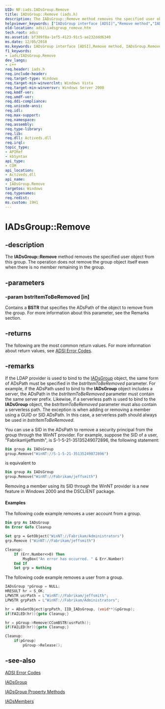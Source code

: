```yaml
---
UID: NF:iads.IADsGroup.Remove
title: IADsGroup::Remove (iads.h)
description: The IADsGroup::Remove method removes the specified user object from this group. The operation does not remove the group object itself even when there is no member remaining in the group.helpviewer_keywords: ["IADsGroup interface [ADSI]","Remove method","IADsGroup.Remove","IADsGroup::Remove","Remove","Remove method [ADSI]","Remove method [ADSI]","IADsGroup interface","_ds_iadsgroup_remove","adsi.iadsgroup__remove","adsi.iadsgroup_remove","iads/IADsGroup::Remove"]
old-location: adsi\iadsgroup_remove.htm
tech.root: adsi
ms.assetid: bf309f0a-1ef5-4123-91c5-ae232ddd6340
ms.date: 12/05/2018
ms.keywords: IADsGroup interface [ADSI],Remove method, IADsGroup.Remove, IADsGroup::Remove, Remove, Remove method [ADSI], Remove method [ADSI],IADsGroup interface, _ds_iadsgroup_remove, adsi.iadsgroup__remove, adsi.iadsgroup_remove, iads/IADsGroup::Remove
f1_keywords:
- iads/IADsGroup.Remove
dev_langs:
- c++
req.header: iads.h
req.include-header: 
req.target-type: Windows
req.target-min-winverclnt: Windows Vista
req.target-min-winversvr: Windows Server 2008
req.kmdf-ver: 
req.umdf-ver: 
req.ddi-compliance: 
req.unicode-ansi: 
req.idl: 
req.max-support: 
req.namespace: 
req.assembly: 
req.type-library: 
req.lib: 
req.dll: Activeds.dll
req.irql: 
topic_type:
- APIRef
- kbSyntax
api_type:
- COM
api_location:
- Activeds.dll
api_name:
- IADsGroup.Remove
targetos: Windows
req.typenames: 
req.redist: 
ms.custom: 19H1
---
```


# IADsGroup::Remove


## -description


The <b>IADsGroup::Remove</b> method removes the specified user object from this group. The operation does not remove the group object itself even when there is no member remaining in the group.


## -parameters




### -param bstrItemToBeRemoved [in]

Contains a <b>BSTR</b> that specifies the ADsPath of the object to remove from the group. For more information about this parameter, see the Remarks section.


## -returns



The following are the most common return values. For more information about return values, see <a href="https://docs.microsoft.com/windows/desktop/ADSI/adsi-error-codes">ADSI Error Codes</a>.




## -remarks



If the LDAP provider is used to bind to the <a href="https://docs.microsoft.com/windows/desktop/api/iads/nn-iads-iadsgroup">IADsGroup</a> object, the same form of ADsPath must be specified in the <i>bstrItemToBeRemoved</i> parameter. For example, if the ADsPath used to bind to the <b>IADsGroup</b> object includes a server, the ADsPath in the <i>bstrItemToBeRemoved</i> parameter must contain the same server prefix. Likewise, if a serverless path is used to bind to the <b>IADsGroup</b> object, the <i>bstrItemToBeRemoved</i> parameter must also contain a serverless path. The exception is when adding or removing a member using a GUID or SID ADsPath. In this case, a serverless path should always be used in <i>bstrItemToBeRemoved</i>.

You can use a SID in the ADsPath to remove a security principal from the group through the WinNT provider. For example, suppose the SID of a user, "Fabrikam\jeffsmith", is S-1-5-21-35135249072896, the following statement:


```vb
Dim group As IADsGroup
group.Remove("WinNT://S-1-5-21-35135249072896")
```


is equivalent to


```vb
Dim group As IADsGroup
group.Remove("WinNT://Fabrikam/jeffsmith")
```


Removing a member using its SID through the WinNT provider is a new feature in Windows 2000 and the DSCLIENT package.


#### Examples

The following code example removes a user account from a group.


```vb
Dim grp As IADsGroup
On Error GoTo Cleanup

Set grp = GetObject("WinNT://Fabrikam/Administrators")
grp.Remove ("WinNT://Fabrikam/jeffsmith")

Cleanup:
    If (Err.Number<>0) Then
        MsgBox("An error has occurred. " & Err.Number)
    End If
    Set grp = Nothing
```


The following code example removes a user from a group.


```cpp
IADsGroup *pGroup = NULL;
HRESULT hr = S_OK;
LPWSTR usrPath = L"WinNT://Fabrikam/jeffsmith";
LPWSTR grpPath = L"WinNT://Fabrikam/Administrators";

hr = ADsGetObject(grpPath, IID_IADsGroup, (void**)&pGroup);
if(FAILED(hr)){goto Cleanup;}

hr = pGroup->Remove(CComBSTR(usrPath));
if(FAILED(hr)){goto Cleanup;}

Cleanup:
    if(pGroup)
        pGroup->Release();
```





## -see-also




<a href="https://docs.microsoft.com/windows/desktop/ADSI/adsi-error-codes">ADSI Error Codes</a>



<a href="https://docs.microsoft.com/windows/desktop/api/iads/nn-iads-iadsgroup">IADsGroup</a>



<a href="https://docs.microsoft.com/windows/desktop/ADSI/iadsgroup-property-methods">IADsGroup Property Methods</a>



<a href="https://docs.microsoft.com/windows/desktop/api/iads/nn-iads-iadsmembers">IADsMembers</a>
 

 

